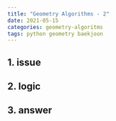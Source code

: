 ```yaml
---
title: "Geometry Algorithms - 2"
date: 2021-05-15
categories: geometry-algoritms
tags: python geometry baekjoon
---
```

## 1. issue



## 2. logic



## 3. answer


